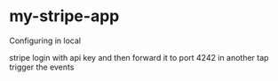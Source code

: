 # my-stripe-app

Configuring in local 

stripe login with api key and then forward it to port 4242
in another tap trigger the events